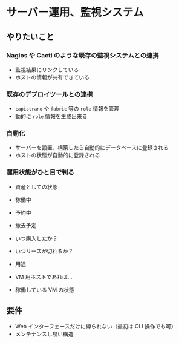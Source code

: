 # サーバー運用、監視システム

## やりたいこと

### Nagios や Cacti のような既存の監視システムとの連携

 * 監視結果にリンクしている
 * ホストの情報が共有できている

### 既存のデプロイツールとの連携

 * `capistrano` や `fabric` 等の `role` 情報を管理
 * 動的に `role` 情報を生成出来る

### 自動化

 * サーバーを設置、構築したら自動的にデータベースに登録される
 * ホストの状態が自動的に登録される

### 運用状態がひと目で判る

 * 資産としての状態
  * 稼働中
  * 予約中
  * 撤去予定
  * いつ購入したか？
  * いつリースが切れるか？

 * 用途
 * VM 用ホストであれば...
  * 稼働している VM の状態

## 要件

 * Web インターフェースだけに縛られない（最初は CLI 操作でも可）
 * メンテナンスし易い構造
